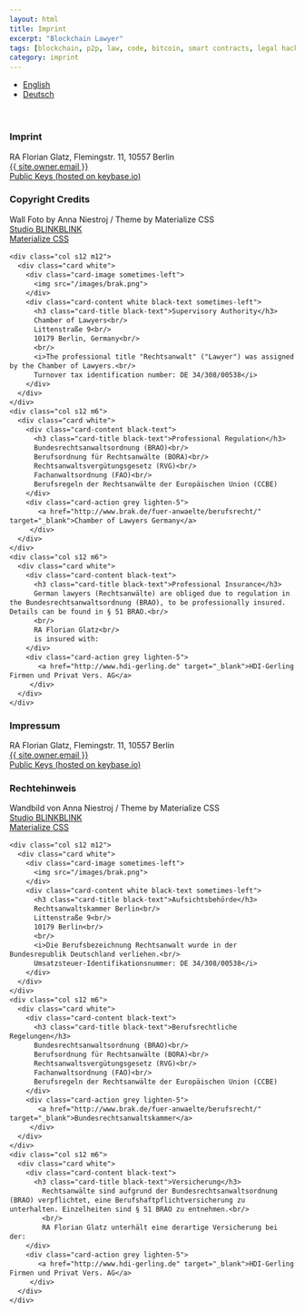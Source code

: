 ```yaml
---
layout: html
title: Imprint
excerpt: "Blockchain Lawyer"
tags: [blockchain, p2p, law, code, bitcoin, smart contracts, legal hacking, legal automation]
category: imprint
---
```



<div class="row container" style="margin-bottom: 4em;">
  <div class="col s12">
    <ul class="tabs tab-demo">
      <li class="tab col s3"><a href="#en">English</a></li>
      <li class="tab col s3"><a href="#de">Deutsch</a></li>
    </ul>
  </div>    
</div>


<div class="row container">

  <div id="en">
    <div class="col s12 m6">
      <div class="card white">
        <div class="card-content black-text">
          <h3 class="card-title black-text">Imprint</h3>
          RA Florian Glatz, Flemingstr. 11, 10557 Berlin
        </div>
        <div class="card-action grey lighten-5">
           <a href="mailto:{{ site.owner.email }}" target="_blank">{{ site.owner.email }}</a>
         </div>
        <div class="card-action grey lighten-5">
           <a href="https://keybase.io/ftg" target="_blank">Public Keys (hosted on keybase.io)</a>
         </div>                 
      </div>
    </div>
    <div class="col s12 m6">
      <div class="card white">
        <div class="card-content black-text">
          <h3 class="card-title black-text">Copyright Credits</h3>
          Wall Foto by Anna Niestroj / Theme by Materialize CSS
        </div>
        <div class="card-action grey lighten-5">
           <a href="http://www.blinkblink.de" target="_blank">Studio BLINKBLINK</a>
         </div>
        <div class="card-action grey lighten-5">
           <a href="http://materializecss.com" target="_blank">Materialize CSS</a>
         </div>                         
      </div>
    </div>    

    <div class="col s12 m12">
      <div class="card white">
        <div class="card-image sometimes-left">
          <img src="/images/brak.png">
        </div>      
        <div class="card-content white black-text sometimes-left">
          <h3 class="card-title black-text">Supervisory Authority</h3>
          Chamber of Lawyers<br/>
          Littenstraße 9<br/>
          10179 Berlin, Germany<br/>
          <br/>
          <i>The professional title "Rechtsanwalt" ("Lawyer") was assigned by the Chamber of Lawyers.<br/>
          Turnover tax identification number: DE 34/308/00538</i>
        </div>
      </div>
    </div>
    <div class="col s12 m6">  
      <div class="card white">
        <div class="card-content black-text">
          <h3 class="card-title black-text">Professional Regulation</h3>
          Bundesrechtsanwaltsordnung (BRAO)<br/>
          Berufsordnung für Rechtsanwälte (BORA)<br/>
          Rechtsanwaltsvergütungsgesetz (RVG)<br/>
          Fachanwaltsordnung (FAO)<br/>
          Berufsregeln der Rechtsanwälte der Europäischen Union (CCBE)
        </div>
        <div class="card-action grey lighten-5">
           <a href="http://www.brak.de/fuer-anwaelte/berufsrecht/" target="_blank">Chamber of Lawyers Germany</a>
         </div>
      </div>
    </div>
    <div class="col s12 m6">  
      <div class="card white">
        <div class="card-content black-text">
          <h3 class="card-title black-text">Professional Insurance</h3>
          German lawyers (Rechtsanwälte) are obliged due to regulation in the Bundesrechtsanwaltsordnung (BRAO), to be professionally insured. Details can be found in § 51 BRAO.<br/>
          <br/>
          RA Florian Glatz<br/>
          is insured with:
        </div>
        <div class="card-action grey lighten-5">
           <a href="http://www.hdi-gerling.de" target="_blank">HDI-Gerling Firmen und Privat Vers. AG</a>
         </div>
      </div>  
    </div>
  </div>

  <div id="de">
    <div class="col s12 m6">
      <div class="card white">
        <div class="card-content black-text">
          <h3 class="card-title black-text">Impressum</h3>
          RA Florian Glatz, Flemingstr. 11, 10557 Berlin
        </div>
        <div class="card-action grey lighten-5">
           <a href="mailto:{{ site.owner.email }}" target="_blank">{{ site.owner.email }}</a>
         </div>
        <div class="card-action grey lighten-5">
           <a href="https://keybase.io/ftg" target="_blank">Public Keys (hosted on keybase.io)</a>
         </div>                 
      </div>
    </div>
    <div class="col s12 m6">
      <div class="card white">
        <div class="card-content black-text">
          <h3 class="card-title black-text">Rechtehinweis</h3>
          Wandbild von Anna Niestroj / Theme by Materialize CSS
        </div>
        <div class="card-action grey lighten-5">
           <a href="http://www.blinkblink.de" target="_blank">Studio BLINKBLINK</a>
         </div>
        <div class="card-action grey lighten-5">
           <a href="http://materializecss.com" target="_blank">Materialize CSS</a>
         </div>                         
      </div>
    </div>

    <div class="col s12 m12">
      <div class="card white">
        <div class="card-image sometimes-left">
          <img src="/images/brak.png">
        </div>      
        <div class="card-content white black-text sometimes-left">
          <h3 class="card-title black-text">Aufsichtsbehörde</h3>
          Rechtsanwaltskammer Berlin<br/>
          Littenstraße 9<br/>
          10179 Berlin<br/>
          <br/>
          <i>Die Berufsbezeichnung Rechtsanwalt wurde in der Bundesrepublik Deutschland verliehen.<br/>
          Umsatzsteuer-Identifikationsnummer: DE 34/308/00538</i>
        </div>
      </div>      
    </div>
    <div class="col s12 m6">  
      <div class="card white">
        <div class="card-content black-text">
          <h3 class="card-title black-text">Berufsrechtliche Regelungen</h3>
          Bundesrechtsanwaltsordnung (BRAO)<br/>
          Berufsordnung für Rechtsanwälte (BORA)<br/>
          Rechtsanwaltsvergütungsgesetz (RVG)<br/>
          Fachanwaltsordnung (FAO)<br/>
          Berufsregeln der Rechtsanwälte der Europäischen Union (CCBE)
        </div>
        <div class="card-action grey lighten-5">
           <a href="http://www.brak.de/fuer-anwaelte/berufsrecht/" target="_blank">Bundesrechtsanwaltskammer</a>
         </div>
      </div>
    </div>
    <div class="col s12 m6">  
      <div class="card white">
        <div class="card-content black-text">
          <h3 class="card-title black-text">Versicherung</h3>
            Rechtsanwälte sind aufgrund der Bundesrechtsanwaltsordnung (BRAO) verpflichtet, eine Berufshaftpflichtversicherung zu unterhalten. Einzelheiten sind § 51 BRAO zu entnehmen.<br/>
            <br/>
            RA Florian Glatz unterhält eine derartige Versicherung bei der:
        </div>
        <div class="card-action grey lighten-5">
           <a href="http://www.hdi-gerling.de" target="_blank">HDI-Gerling Firmen und Privat Vers. AG</a>
         </div>
      </div>  
    </div>
  </div>

</div>